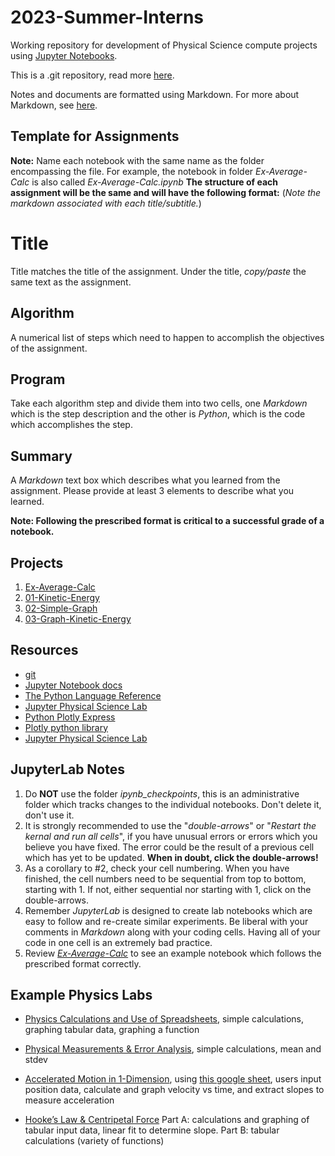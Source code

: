 # 2023-Summer-Interns

Working repository for development of Physical Science compute projects using [Jupyter Notebooks](https://jupyter.org/).

This is a .git repository, read more [here](git.md).

Notes and documents are formatted using Markdown. For more about Markdown, see [here](markdown.md).

## Template for Assignments
**Note:** Name each notebook with the same name as the folder encompassing the file. For example, the notebook in folder *Ex-Average-Calc* is also called *Ex-Average-Calc.ipynb* 
**The structure of each assignment will be the same and will have the following format:**
(*Note the markdown associated with each title/subtitle.*)
# Title 
Title matches the title of the assignment. Under the title, *copy/paste* the same text as the assignment.
## Algorithm
A numerical list of steps which need to happen to accomplish the objectives of the assignment.
## Program 
Take each algorithm step and divide them into two cells, one *Markdown* which is the step description and the other is *Python*, which is the code which accomplishes the step.
## Summary
A *Markdown* text box which describes what you learned from the assignment. Please provide at least 3 elements to describe what you learned. 

**Note: Following the prescribed format is critical to a successful grade of a notebook.** 

## Projects

1. [Ex-Average-Calc](Ex-Average-Calc/)
1. [01-Kinetic-Energy](01-Kinetic-Energy/)
1. [02-Simple-Graph](02-Simple-Graph/)
1. [03-Graph-Kinetic-Energy](03-Graph-Kinetic-Energy/)

## Resources
- [git](https://git-scm.com/)
-  [Jupyter Notebook docs](https://jupyter-notebook.readthedocs.io/en/stable/)
- [The Python Language Reference](https://docs.python.org/3/reference/index.html)
- [Jupyter Physical Science Lab](https://github.com/orgs/JupyterPhysSciLab/repositories)
- [Python Plotly Express](https://plotly.com/python/plotly-express/)
- [Plotly python library](https://plotly.com/python/)
- [Jupyter Physical Science Lab](https://github.com/orgs/JupyterPhysSciLab/repositories)


## JupyterLab Notes
1. Do **NOT** use the folder *ipynb_checkpoints*, this is an administrative folder which tracks changes to the individual notebooks. Don't delete it, don't use it. 
2. It is strongly recommended to use the "*double-arrows*" or "*Restart the kernal and run all cells*", if you have unusual errors or errors which you believe you have fixed. The error could be the result of a previous cell which has yet to be updated. **When in doubt, click the double-arrows!**
1. As a corollary to #2, check your cell numbering. When you have finished, the cell numbers need to be sequential from top to bottom, starting with 1. If not, either sequential nor starting with 1, click on the double-arrows. 
3. Remember *JupyterLab* is designed to create lab notebooks which are easy to follow and re-create similar experiments. Be liberal with your comments in *Markdown* along with your coding cells. Having all of your code in one cell is an extremely bad practice.
4. Review [*Ex-Average-Calc*](Ex-Average-Calc/) to see an example notebook which follows the prescribed format correctly.


## Example Physics Labs

- [Physics Calculations and Use of Spreadsheets](https://docs.google.com/document/d/1BORHZHp9vZx8VRpsASbxAk6wUJTaDzGujFN3lA310oQ/edit?usp=sharing), simple calculations, graphing tabular data, graphing a function

- [Physical Measurements & Error Analysis](https://docs.google.com/document/d/1sa4lpI5kSxpxDpPUolyCu62tIIh2jlwC5H5JW26uh7Y/edit?usp=sharing), simple calculations, mean and stdev

- [Accelerated Motion in 1-Dimension](https://docs.google.com/document/d/1UI_NVD_b9sYbQM7GLs_zIqasroRZSweN0DmHiOZeG7A/edit?usp=drive_link), using [this google sheet](http://tinyurl.com/p3a-acceleration), users input position data, calculate and graph velocity vs time, and extract slopes to measure acceleration
 
- [Hooke’s Law & Centripetal Force](https://docs.google.com/document/d/12Q72c0yv2VCq9q-nX88rzoLTGM2wACBiXR3dopmnfD4/edit?usp=sharing) Part A: calculations and graphing of tabular input data, linear fit to determine slope. Part B: tabular calculations (variety of functions)

